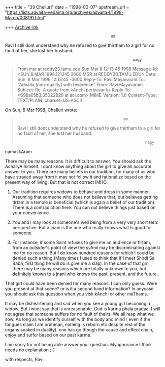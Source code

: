 +++
title = "39 Chelluri"
date = "1998-03-07"
upstream_url = "https://lists.advaita-vedanta.org/archives/advaita-l/1998-March/008191.html"

+++
[Archive link](https://lists.advaita-vedanta.org/archives/advaita-l/1998-March/008191.html)

                                                    om

Ravi I still  dont understand why he refused to give thirtham to  a girl for
no fault of her, she lost her husband.

                                                              nagy
>From msr at reddy20.tamu.edu Sun Mar  8 12:13:45 1998
Message-Id: <SUN.8.MAR.1998.121345.0600.MSR at REDDY20.TAMU.EDU>
Date: Sun, 8 Mar 1998 12:13:45 -0600
Reply-To: Ravi Mayavaram <msr at reddy20.tamu.edu>
To: "Advaita (non-duality) with reverence" <ADVAITA-L at TAMU.EDU>
From: Ravi Mayavaram <msr at REDDY20.TAMU.EDU>
Subject: Re: A quote from  kAnchi periyavar
In-Reply-To: <698a05b3.35022829 at aol.com>
MIME-Version: 1.0
Content-Type: TEXT/PLAIN; charset=US-ASCII

On Sun, 8 Mar 1998, Chelluri wrote:

>                                                     om
>
> Ravi I still  dont understand why he refused to give thirtham to  a girl for
> no fault of her, she lost her husband.
>
>                                                               nagy
>
namaskAram

There may be many reasons. It is difficult to answer. You should ask
the AcharyA himself.  I dont know anything about the girl to give an
accurate answer to you. There are many beliefs in our tradition, for
many of us who have strayed away from it may not follow it and
rationalize based on the present way of living. But that is not
correct IMHO.

1) Our tradition requires widows to behave and dress in some manner.
Assuming that someone who does not believe that, but believes getting
tIrtam  in a temple is beneficial (which is again a belief  of our
tradition). There is a contradiction here. You can not believe things
just based on your convenience.

2) You and I may look at someone's well being from a very very short
term perspective. But a jnani is the one who really knows what is good
for someone.

3) For instance, if some Saint refuses to give me an audience or
tIrtam, from an outsider's point of view the svAmi may be
discriminating against me for no reason.  But I do know hundred
reasons for which I could be denied such a thing.(Many times I used to
think that if I meet Shirdi Sai Baba, first thing he will do is give
me a slap). In the case of that girl, there may be many reasons which
are totally unknown to you, but definitely known to a jnani who knows
the past, present, and the future.


That girl could have been denied for many reasons. I can only guess.
Were you present at that scene? or is it a second hand information? In
anycase you should ask this question when you visit kAnchi or other
maThams.


It may be disheartening and sad when you see a young girl becoming a
widow. But I wont say that is unreasonable. God is karma phala pradaa.
I will not agree that someone suffers for no fault of theirs. We all
reap what we sow. As long as we identify ourself with the body and
mind ( even if the tongues claim I am brahman, nothing is reborn etc
despite rest of the organs soaked in duality), one has go though the
cause and effect chain, enjoy and suffer based on our past karma.

I am sorry for not being able answer your question. My ignorance I
think needs no explanation ;-)

with respects,
Ravi

